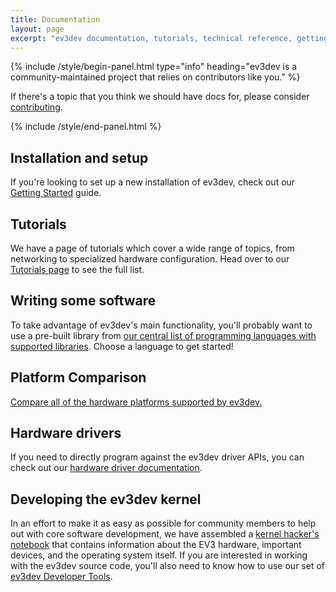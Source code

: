 ```yaml
---
title: Documentation
layout: page
excerpt: "ev3dev documentation, tutorials, technical reference, getting started guides, and information on the underlying technologies."
---
```


{% include /style/begin-panel.html type="info" heading="ev3dev is a community-maintained project that relies on contributors like you." %}

If there's a topic that you think we should have docs for, please
consider [contributing](../contribute).

{% include /style/end-panel.html %}


## Installation and setup

If you're looking to set up a new installation of ev3dev, check out
our [Getting Started](/docs/getting-started) guide.


## Tutorials

We have a page of tutorials which cover a wide range of topics, from
networking to specialized hardware configuration. Head over to our
[Tutorials page](/docs/tutorials) to see the full list.


## Writing some software

To take advantage of ev3dev's main functionality, you'll probably want to
use a pre-built library from [our central list of programming languages with
supported libraries](/docs/programming-languages). Choose a language to
get started!


## Platform Comparison

[Compare all of the hardware platforms supported by ev3dev.](platform-comparison)


## Hardware drivers

If you need to directly program against the ev3dev driver APIs, you can
check out our [hardware driver documentation](/docs/driver-overview).


## Developing the ev3dev kernel

In an effort to make it as easy as possible for community members to help out with core software
development, we have assembled a [kernel hacker's notebook](kernel-hackers-notebook)
that contains information about the EV3 hardware, important devices, and the operating system itself.
If you are interested in working with the ev3dev source code, you'll also need to know how to
use our set of [ev3dev Developer Tools](devtools).
